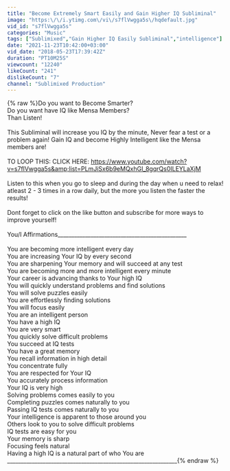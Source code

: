 ```yaml
---
title: "Become Extremely Smart Easily and Gain Higher IQ Subliminal"
image: "https:\/\/i.ytimg.com\/vi\/s7flVwgga5s\/hqdefault.jpg"
vid_id: "s7flVwgga5s"
categories: "Music"
tags: ["Sublimixed","Gain Higher IQ Easily Subliminal","intelligence"]
date: "2021-11-23T10:42:00+03:00"
vid_date: "2018-05-23T17:39:42Z"
duration: "PT10M25S"
viewcount: "12240"
likeCount: "241"
dislikeCount: "7"
channel: "Sublimixed Production"
---
```

{% raw %}Do you want to Become Smarter?<br />Do you want have IQ like Mensa Members?<br />Than Listen!<br /><br />This Subliminal will increase you IQ by the minute, Never fear a test or a problem again! Gain IQ and become Highly Intelligent like the Mensa members are!<br /><br />TO LOOP THIS: CLICK HERE: <a rel="nofollow" target="blank" href="https://www.youtube.com/watch?v=s7flVwgga5s&amp;list=PLmJiSx6b9eMQxhGI_8gqrQs0ILEYLaXjM">https://www.youtube.com/watch?v=s7flVwgga5s&amp;list=PLmJiSx6b9eMQxhGI_8gqrQs0ILEYLaXjM</a><br /><br />Listen to this when you go to sleep and during the day when u need to relax! atleast 2 - 3 times in a row daily, but the more you listen the faster the results!<br /><br />Dont forget to click on the like button and subscribe for more ways to improve yourself!<br /><br />You/I Affirmations_______________________________________________<br /><br />You are becoming more intelligent every day <br />You are increasing Your IQ by every second<br />You are sharpening Your memory and will succeed at any test<br />You are becoming more and more intelligent every minute<br />Your career is advancing thanks to Your high IQ<br />You will quickly understand problems and find solutions<br />You will solve puzzles easily<br />You are effortlessly finding solutions<br />You will focus easily<br />You are an intelligent person <br />You have a high IQ<br />You are very smart<br />You quickly solve difficult problems<br />You succeed at IQ tests<br />You have a great memory<br />You recall information in high detail<br />You concentrate fully<br />You are respected for Your IQ<br />You accurately process information<br />Your IQ is very high <br />Solving problems comes easily to you<br />Completing puzzles comes naturally to you<br />Passing IQ tests comes naturally to you<br />Your intelligence is apparent to those around you<br />Others look to you to solve difficult problems<br />IQ tests are easy for you<br />Your memory is sharp<br />Focusing feels natural<br />Having a high IQ is a natural part of who You are<br />______________________________________________________________{% endraw %}

